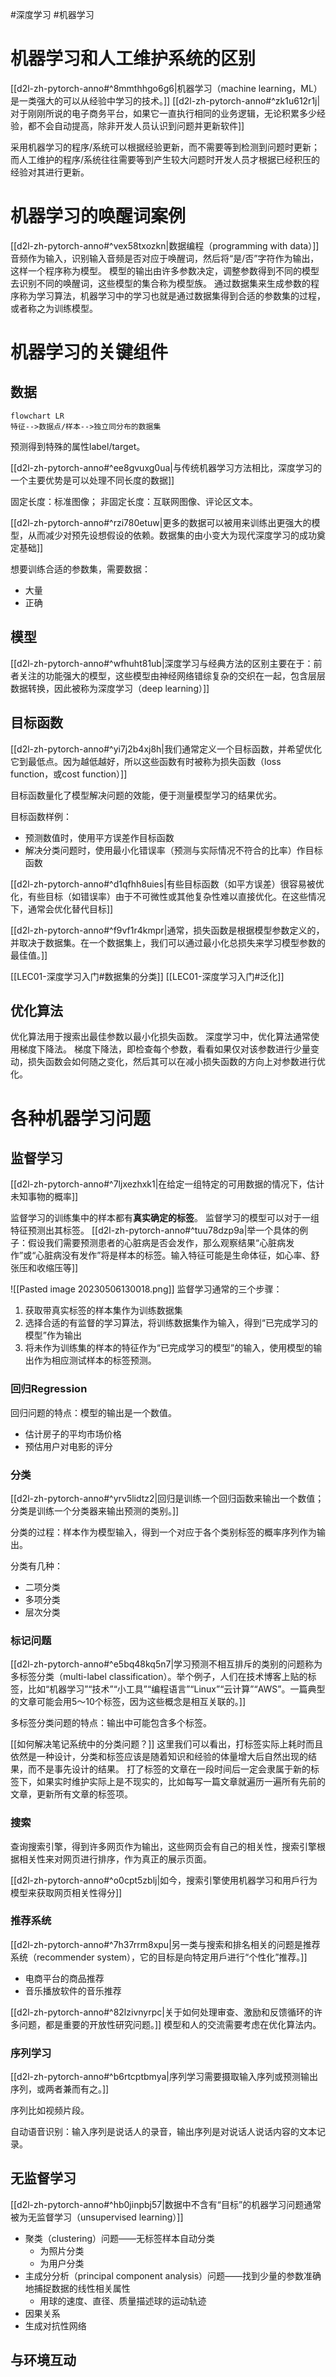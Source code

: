 #深度学习 #机器学习 

# 机器学习和人工维护系统的区别
[[d2l-zh-pytorch-anno#^8mmthhgo6g6|机器学习（machine learning，ML）是一类强大的可以从经验中学习的技术。]]
[[d2l-zh-pytorch-anno#^zk1u612r1j|对于刚刚所说的电子商务平台，如果它一直执行相同的业务逻辑，无论积累多少经验，都不会自动提高，除非开发人员认识到问题并更新软件]]

采用机器学习的程序/系统可以根据经验更新，而不需要等到检测到问题时更新；而人工维护的程序/系统往往需要等到产生较大问题时开发人员才根据已经积压的经验对其进行更新。

# 机器学习的唤醒词案例
[[d2l-zh-pytorch-anno#^vex58txozkn|数据编程（programming with data）]]
音频作为输入，识别输入音频是否对应于唤醒词，然后将“是/否”字符作为输出，这样一个程序称为模型。
模型的输出由许多参数决定，调整参数得到不同的模型去识别不同的唤醒词，这些模型的集合称为模型族。
通过数据集来生成参数的程序称为学习算法，机器学习中的学习也就是通过数据集得到合适的参数集的过程，或者称之为训练模型。

# 机器学习的关键组件
## 数据

```mermaid
flowchart LR
特征-->数据点/样本-->独立同分布的数据集

```
预测得到特殊的属性label/target。

[[d2l-zh-pytorch-anno#^ee8gvuxg0ua|与传统机器学习方法相比，深度学习的一个主要优势是可以处理不同⻓度的数据]]

固定长度：标准图像；
非固定长度：互联网图像、评论区文本。

[[d2l-zh-pytorch-anno#^rzi780etuw|更多的数据可以被用来训练出更强大的模型，从而减少对预先设想假设的依赖。数据集的由小变大为现代深度学习的成功奠定基础]]

想要训练合适的参数集，需要数据：
- 大量
- 正确

## 模型
[[d2l-zh-pytorch-anno#^wfhuht81ub|深度学习与经典方法的区别主要在于：前者关注的功能强大的模型，这些模型由神经网络错综复杂的交织在一起，包含层层数据转换，因此被称为深度学习（deep learning）]]

## 目标函数

[[d2l-zh-pytorch-anno#^yi7j2b4xj8h|我们通常定义一个目标函数，并希望优化它到最低点。因为越低越好，所以这些函数有时被称为损失函数（loss function，或cost function）]]

目标函数量化了模型解决问题的效能，便于测量模型学习的结果优劣。

目标函数样例：
- 预测数值时，使用平方误差作目标函数
- 解决分类问题时，使用最小化错误率（预测与实际情况不符合的比率）作目标函数

[[d2l-zh-pytorch-anno#^d1qfhh8uies|有些目标函数（如平方误差）很容易被优化，有些目标（如错误率）由于不可微性或其他复杂性难以直接优化。在这些情况下，通常会优化替代目标]]

[[d2l-zh-pytorch-anno#^f9vf1r4kmpr|通常，损失函数是根据模型参数定义的，并取决于数据集。在一个数据集上，我们可以通过最小化总损失来学习模型参数的最佳值。]]

[[LEC01-深度学习入门#数据集的分类]]
[[LEC01-深度学习入门#泛化]]


## 优化算法

优化算法用于搜索出最佳参数以最小化损失函数。
深度学习中，优化算法通常使用梯度下降法。
梯度下降法，即检查每个参数，看看如果仅对该参数进行少量变动，损失函数会如何随之变化，然后其可以在减小损失函数的方向上对参数进行优化。

# 各种机器学习问题

## 监督学习
[[d2l-zh-pytorch-anno#^7ljxezhxk1|在给定一组特定的可用数据的情况下，估计未知事物的概率]]

监督学习的训练集中的样本都有**真实确定的标签**。
监督学习的模型可以对于一组特征预测出其标签。
[[d2l-zh-pytorch-anno#^tuu78dzp9a|举一个具体的例子：假设我们需要预测患者的心脏病是否会发作，那么观察结果“心脏病发作”或“心脏病没有发作”将是样本的标签。输入特征可能是生命体征，如心率、舒张压和收缩压等]]

![[Pasted image 20230506130018.png]]
监督学习通常的三个步骤：
1. 获取带真实标签的样本集作为训练数据集
2. 选择合适的有监督的学习算法，将训练数据集作为输入，得到“已完成学习的模型”作为输出
3. 将未作为训练集的样本的特征作为“已完成学习的模型”的输入，使用模型的输出作为相应测试样本的标签预测。

### 回归Regression

回归问题的特点：模型的输出是一个数值。

- 估计房子的平均市场价格
- 预估用户对电影的评分

### 分类
[[d2l-zh-pytorch-anno#^yrv5lidtz2|回归是训练一个回归函数来输出一个数值；分类是训练一个分类器来输出预测的类别。]]

分类的过程：样本作为模型输入，得到一个对应于各个类别标签的概率序列作为输出。

分类有几种：
- 二项分类
- 多项分类
- 层次分类

### 标记问题
[[d2l-zh-pytorch-anno#^e5bq48kq5n7|学习预测不相互排斥的类别的问题称为多标签分类（multi-label classification）。举个例子，人们在技术博客上贴的标签，比如“机器学习”“技术”“小工具”“编程语言”“Linux”“云计算”“AWS”。一篇典型的文章可能会用5〜10个标签，因为这些概念是相互关联的。]]

多标签分类问题的特点：输出中可能包含多个标签。

[[如何解决笔记系统中的分类问题？]]
这里我们可以看出，打标签实际上耗时而且依然是一种设计，分类和标签应该是随着知识和经验的体量增大后自然出现的结果，而不是事先设计的结果。
打了标签的文章在一段时间后一定会隶属于新的标签下，如果实时维护实际上是不现实的，比如每写一篇文章就遍历一遍所有先前的文章，更新所有文章的标签项。

### 搜索

查询搜索引擎，得到许多网页作为输出，这些网页会有自己的相关性，搜索引擎根据相关性来对网页进行排序，作为真正的展示页面。

[[d2l-zh-pytorch-anno#^o0cpt5zblj|如今，搜索引擎使用机器学习和用戶行为模型来获取网⻚相关性得分]]

### 推荐系统
[[d2l-zh-pytorch-anno#^7h37rrm8xpu|另一类与搜索和排名相关的问题是推荐系统（recommender system），它的目标是向特定用戶进行“个性化”推荐。]]

- 电商平台的商品推荐
- 音乐播放软件的音乐推荐

[[d2l-zh-pytorch-anno#^82lzivnyrpc|关于如何处理审查、激励和反馈循环的许多问题，都是重要的开放性研究问题。]]
模型和人的交流需要考虑在优化算法内。

### 序列学习

[[d2l-zh-pytorch-anno#^b6rtcptbmya|序列学习需要摄取输入序列或预测输出序列，或两者兼而有之。]]

序列比如视频片段。

自动语音识别：输入序列是说话人的录音，输出序列是对说话人说话内容的文本记录。

## 无监督学习
[[d2l-zh-pytorch-anno#^hb0jinpbj57|数据中不含有“目标”的机器学习问题通常被为无监督学习（unsupervised learning）]]

- 聚类（clustering）问题——无标签样本自动分类
	- 为照片分类
	- 为用户分类
- 主成分分析（principal component analysis）问题——找到少量的参数准确地捕捉数据的线性相关属性
	- 用球的速度、直径、质量描述球的运动轨迹
- 因果关系
- 生成对抗性网络

## 与环境互动

